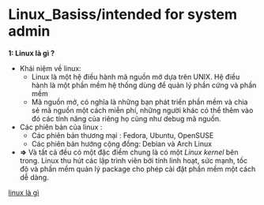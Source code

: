# Linux_Basiss/intended for system admin
**1: Linux là gì ?**
- Khái niệm về linux:
  - Linux là một hệ điều hành mã nguồn mở dựa trên UNIX. Hệ điều hành là một phần mềm hệ thống dùng để quản lý phần cứng và phần mềm
  - Mã nguồn mở, có nghĩa là những bạn phát triển phần mềm và chia sẻ mã nguồn một cách miễn phí, những người khác có thể thêm vào đó các tính năng của riêng họ cũng như debug mã nguồn.
- Các phiên bản của linux :
  - Các phiên bản thương mại :  Fedora, Ubuntu, OpenSUSE
  - Các phiên bản hướng cộng đồng: Debian và Arch Linux
- **=>** Và tất cả đều có một đặc điểm chung là có một *Linux kernel* bên trong. Linux thu hút các lập trình viên bởi tính linh hoạt, sức mạnh, tốc độ và phần mềm quản lý package cho phép cài đặt phần mềm một cách dễ dàng.
   
   
[linux là gì](https://github.com/utnguyen153s2/Linux_Basiss/edit/master/Kh%C3%A1i%20Ni%E1%BB%87m.md)
